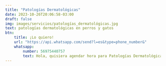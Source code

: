 ```yaml
---
title: "Patologías Dermatológicas"
date: 2023-10-26T20:06:58-03:00
draft: false
img: images/servicios/patologías_dermatológicas.jpg
text: patologías dermatológicas en perros y gatos
btn:
    title: ¡Lo quiero!
    url: "https://api.whatsapp.com/send?l=es&type=phone_number&"
    whatsapp:
        number: 56975440757
        text: Hola, quisiera agendar hora para Patologías Dermatológicas
---
```

